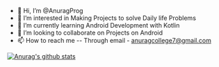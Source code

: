 - 👋 Hi, I’m @AnuragProg
- 👀 I’m interested in Making Projects to solve Daily life Problems
- 🌱 I’m currently learning Android Development with Kotlin
- 💞️ I’m looking to collaborate on Projects on Android
- 📫 How to reach me -- Through email - anuragcollege7@gmail.com



[![Anurag's github stats](https://github-readme-stats.vercel.app/api?username=AnuragProg)](https://github.com/AnuragProg/github-readme-stats)

<!---
AnuragProg/AnuragProg is a ✨ special ✨ repository because its `README.md` (this file) appears on your GitHub profile.
You can click the Preview link to take a look at your changes.
--->

